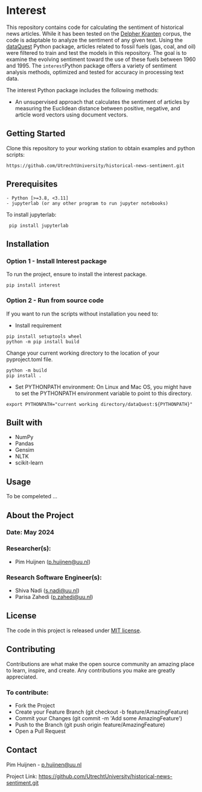 # Interest

This repository contains code for calculating the sentiment of historical news articles. While it has been tested on the [Delpher Kranten](https://www.delpher.nl/nl/kranten) corpus, the code is adaptable to analyze the sentiment of any given text. Using the [dataQuest](https://github.com/UtrechtUniversity/dataQuest?tab=readme-ov-file) Python package, articles related to fossil fuels (gas, coal, and oil) were filtered to train and test the models in this repository. The goal is to examine the evolving sentiment toward the use of these fuels between 1960 and 1995. The ```interest```Python package offers a variety of sentiment analysis methods, optimized and tested for accuracy in processing text data.

The interest Python package includes the following methods:

- An unsupervised approach that calculates the sentiment of articles by measuring the Euclidean distance between    positive, negative, and article word vectors using document vectors.

## Getting Started
Clone this repository to your working station to obtain examples and python scripts:

```https://github.com/UtrechtUniversity/historical-news-sentiment.git```

## Prerequisites

```
- Python [>=3.8, <3.11]
- jupyterlab (or any other program to run jupyter notebooks)
```
To install jupyterlab:

``` pip install jupyterlab```

## Installation

### Option 1 - Install Interest package
To run the project, ensure to install the interest package.

``` pip install interest ```

### Option 2 - Run from source code
If you want to run the scripts without installation you need to:

- Install requirement

```
pip install setuptools wheel
python -m pip install build
```
Change your current working directory to the location of your pyproject.toml file.

```
python -m build
pip install .
```

- Set PYTHONPATH environment: On Linux and Mac OS, you might have to set the PYTHONPATH environment variable to point to this directory.
```
export PYTHONPATH="current working directory/dataQuest:${PYTHONPATH}"
```

## Built with
- NumPy
- Pandas
- Gensim
- NLTK
- scikit-learn

## Usage
To be compeleted ...

## About the Project

### Date: May 2024

### Researcher(s):

- Pim Huijnen (p.huijnen@uu.nl)

### Research Software Engineer(s):

- Shiva Nadi (s.nadi@uu.nl)  
- Parisa Zahedi (p.zahedi@uu.nl)

## License

The code in this project is released under [MIT license](https://github.com/UtrechtUniversity/patent-breakthrough/blob/main/LICENSE).

## Contributing

Contributions are what make the open source community an amazing place to learn, inspire, and create. Any contributions you make are greatly appreciated.

### To contribute:

- Fork the Project
- Create your Feature Branch (git checkout -b feature/AmazingFeature)
- Commit your Changes (git commit -m 'Add some AmazingFeature')
- Push to the Branch (git push origin feature/AmazingFeature)
- Open a Pull Request

## Contact

Pim Huijnen - p.huijnen@uu.nl

Project Link:  https://github.com/UtrechtUniversity/historical-news-sentiment.git
